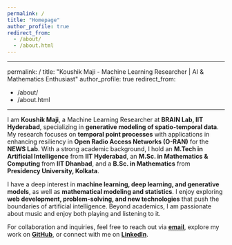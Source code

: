 ```yaml
---
permalink: /
title: "Homepage"
author_profile: true
redirect_from: 
  - /about/
  - /about.html
---
```


---
permalink: /
title: "Koushik Maji - Machine Learning Researcher | AI & Mathematics Enthusiast"
author_profile: true
redirect_from: 
  - /about/
  - /about.html
---

I am **Koushik Maji**, a Machine Learning Researcher at **BRAIN Lab, IIT Hyderabad**, specializing in **generative modeling of spatio-temporal data**. My research focuses on **temporal point processes** with applications in enhancing resiliency in **Open Radio Access Networks (O-RAN)** for the **NEWS Lab**. With a strong academic background, I hold an **M.Tech in Artificial Intelligence** from **IIT Hyderabad**, an **M.Sc. in Mathematics & Computing** from **IIT Dhanbad**, and a **B.Sc. in Mathematics** from **Presidency University, Kolkata**.

I have a deep interest in **machine learning, deep learning, and generative models**, as well as **mathematical modeling and statistics**. I enjoy exploring **web development, problem-solving, and new technologies** that push the boundaries of artificial intelligence. Beyond academics, I am passionate about music and enjoy both playing and listening to it.

For collaboration and inquiries, feel free to reach out via **[email](mailto:koushikmaji31@gmail.com)**, explore my work on **[GitHub](https://github.com/koushikmaji31)**, or connect with me on **[LinkedIn](https://www.linkedin.com/in/koushik-maji-114562200/)**.
